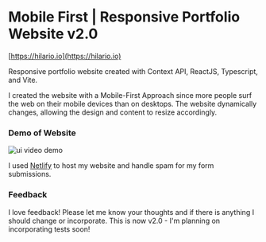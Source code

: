# Mobile First | Responsive Portfolio Website v2.0

[https://hilario.io](https://hilario.io)

Responsive portfolio website created with Context API, ReactJS, Typescript, and Vite.

I created the website with a Mobile-First Approach since more people surf the web on their mobile devices than on desktops. The website dynamically changes, allowing the design and content to resize accordingly.

### Demo of Website

![ui video demo](src/assets/video/website.gif)

I used [Netlify](https://netlify.com) to host my website and handle spam for my form submissions.

### Feedback

I love feedback! Please let me know your thoughts and if there is anything I should change or incorporate. This is now v2.0 - I'm planning on incorporating tests soon!
